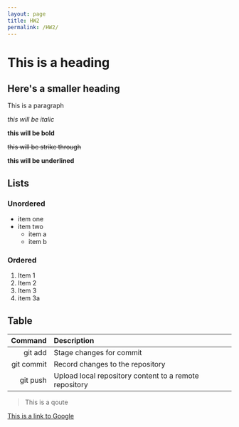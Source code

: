 ```yaml
---
layout: page
title: HW2
permalink: /HW2/
---
```


# This is a heading

## Here's a smaller heading

This is a paragraph

*this will be italic*

**this will be bold**

~~this will be strike through~~

__this will be underlined__

## Lists
### Unordered
* item one
* item two
    * item a
    * item b

### Ordered
1. Item 1
1. Item 2
1. Item 3
  1. item 3a

## Table
| Command       | Description                                |
| ------------: | :----------------------------------------- |
| git add       | Stage changes for commit                   |
| git commit    | Record changes to the repository           |
| git push      | Upload local repository content to a remote repository |

> This is a qoute

[This is a link to Google](https://google.com)

